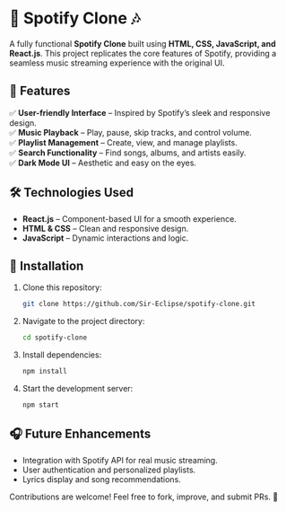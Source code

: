  
# 🎵 Spotify Clone 🎶  

A fully functional **Spotify Clone** built using **HTML, CSS, JavaScript, and React.js**. This project replicates the core features of Spotify, providing a seamless music streaming experience with the original UI.  

## 🚀 Features  
✅ **User-friendly Interface** – Inspired by Spotify’s sleek and responsive design.  
✅ **Music Playback** – Play, pause, skip tracks, and control volume.  
✅ **Playlist Management** – Create, view, and manage playlists.  
✅ **Search Functionality** – Find songs, albums, and artists easily.  
✅ **Dark Mode UI** – Aesthetic and easy on the eyes.  

## 🛠️ Technologies Used  
- **React.js** – Component-based UI for a smooth experience.  
- **HTML & CSS** – Clean and responsive design.  
- **JavaScript** – Dynamic interactions and logic.  

## 📌 Installation  
1. Clone this repository:  
   ```bash
   git clone https://github.com/Sir-Eclipse/spotify-clone.git
   ```  
2. Navigate to the project directory:  
   ```bash
   cd spotify-clone
   ```  
3. Install dependencies:  
   ```bash
   npm install
   ```  
4. Start the development server:  
   ```bash
   npm start
   ```  

## 🎧 Future Enhancements  
- Integration with Spotify API for real music streaming.  
- User authentication and personalized playlists.  
- Lyrics display and song recommendations.  

Contributions are welcome! Feel free to fork, improve, and submit PRs. 🚀
